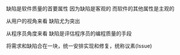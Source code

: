 缺陷是软件质量的首要属性
因为缺陷是客观的
而软件的其他属性是主观的

从用户的视角来看
缺陷尤为突出

从程序员角度来看
缺陷是评估程序员的编程质量的手段

将需求和缺陷合在一块，统一安排实现和修复，统称议素(Issue)
